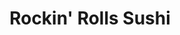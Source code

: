---
layout: place
title: "Rockin' Rolls Sushi"
permalink: /north-carolina/raleigh/rockin-rolls-sushi.html
stateAbbr: NC
stateName: North Carolina
cityName: Raleigh
seo:
  name: "Rockin' Rolls Sushi"
  type: Restaurant
  links: https://www.rockinrollssushi.com/
description: "Rockin' Rolls Sushi serves delicious sushi in Raleigh, North Carolina. Try fresh Japanese dishes for a great dining experience. "
place_id: ChIJM2_tBO5XrIkR06SVSGIp_7U
photos:
  - name: >-
      places/ChIJM2_tBO5XrIkR06SVSGIp_7U/photos/AeeoHcJl_B5DuWkJ0yGAWC0bvvG9W_-iQNqIv05ykRTMbpdS-FXI4SWg55XAkI52Duj25diIB8rVRMphTzBgvxbQJBKEHgJW_7QyJMRZp2yyk-7DjR-OdJIBCU2J-LWq1s4Pfnx2rGXfPCPZCMw1xEGpjI64MJ9j35nyEoMI0dm0Rn64E5nE9MPyrR9zd20mf2fAKC2Th0b9VY1GDHcuNUIZqXilq2NxQ8oMjHgc_-IyKP0kJh_lvojf76Tr75B8frx9pcEvUtKv6oJTRoPOc4ueyF7TUWkuSF4mxyT8tcaHOGE_vw
    widthPx: 1242
    heightPx: 735
    authorAttributions:
      - displayName: Rockin' Rolls Sushi
        uri: https://maps.google.com/maps/contrib/110722515241338234990
        photoUri: >-
          https://lh3.googleusercontent.com/a-/ALV-UjUvqK41pg0qPrv_yT8ovJmPJbnqENBkRc4vp_In_81nFC5TWWc=s100-p-k-no-mo
    flagContentUri: >-
      https://www.google.com/local/imagery/report/?cb_client=maps_api_places.places_api&image_key=!1e10!2sAF1QipPriY9KQaV0OzECT3PR3___pSKlOPDSqrO24qIk&hl=en-US
    googleMapsUri: >-
      https://www.google.com/maps/place//data=!3m4!1e2!3m2!1sAF1QipPriY9KQaV0OzECT3PR3___pSKlOPDSqrO24qIk!2e10!4m2!3m1!1s0x89ac57ee04ed6f33:0xb5ff29624895a4d3
  - name: >-
      places/ChIJM2_tBO5XrIkR06SVSGIp_7U/photos/AeeoHcLIErJQ8AzK05z0BFrOrr2MMoNyxLb6nJHnndOgIX22z5tMmSPDTHbxWmTWoh1fBeZkzdxIOcwLlLz-kUK7vsJgqtJ7jDXplbBgv1_YA1eQ_dv5m74KPxn7ajFkL0fvYhBwfs2nPHBSDUkH1aoMnZKtHa_IxjmyaRoDM8KOZCF0yltwjVS4bjfpQB9oAe2B0fri3ZqZQz8TC0c_uNRFXTlBXnk9NU16DTjjNU3Se5ibE2V8vcHe0XEavAPrfVVWCbxCdpYDvVGpgSB6IhhglKvfOAJnNXApmm6iC2jbX7fMZw
    widthPx: 700
    heightPx: 525
    authorAttributions:
      - displayName: Rockin' Rolls Sushi
        uri: https://maps.google.com/maps/contrib/110722515241338234990
        photoUri: >-
          https://lh3.googleusercontent.com/a-/ALV-UjUvqK41pg0qPrv_yT8ovJmPJbnqENBkRc4vp_In_81nFC5TWWc=s100-p-k-no-mo
    flagContentUri: >-
      https://www.google.com/local/imagery/report/?cb_client=maps_api_places.places_api&image_key=!1e10!2sAF1QipPXg7aocNeA_Zlrib8D_ILysniXA-eNMtkGQXxu&hl=en-US
    googleMapsUri: >-
      https://www.google.com/maps/place//data=!3m4!1e2!3m2!1sAF1QipPXg7aocNeA_Zlrib8D_ILysniXA-eNMtkGQXxu!2e10!4m2!3m1!1s0x89ac57ee04ed6f33:0xb5ff29624895a4d3
  - name: >-
      places/ChIJM2_tBO5XrIkR06SVSGIp_7U/photos/AeeoHcLBUg6FIgis1KrmgYIujyd7dFQWq9rbUJQOUjXOLjjtobJ0azsZ__YNkUySIzw3ZA3M5oqkxkaAFW97SV8LvzO9jJKWilMk9gB-B4CVvUuV09tmNv9sKSjh8dvLnu57R3SBWG0Te0oURJdHiuZE_FJX9hs_X1UgjdfbOt3HXcvLwTZGYdDhxsy3svcMyAyGnSv0D0QK4FZb6zZa3kJIL4_Xu6j-JWJXebb1khO0RS0Mbex_YF2EFFVUfTxrf7g8NKq_PAneSv4dq401o8p3CKTFVVsaPX0_nS5APaYwCtM4BtJeYpBmfQOYoVZCrrz-wJM1EvtuboOw92N2WTVPTMV78ZhL4x0wd04Q9RSG853hqbSYY5YIfA7i7NNXQZPncxifVZ6IjQ_5YFw69aXKpgiPjAtqm0JY9Ol3aGnDadVj5nXv
    widthPx: 4800
    heightPx: 3600
    authorAttributions:
      - displayName: Anna M Hatcher
        uri: https://maps.google.com/maps/contrib/105020216616788067398
        photoUri: >-
          https://lh3.googleusercontent.com/a-/ALV-UjWZXJezBpEpXcSB9ct20nKxCghTKkJ8xUbSzp-Pcar1LYQYXLXM=s100-p-k-no-mo
    flagContentUri: >-
      https://www.google.com/local/imagery/report/?cb_client=maps_api_places.places_api&image_key=!1e10!2sCIHM0ogKEICAgMCgjOCjuQE&hl=en-US
    googleMapsUri: >-
      https://www.google.com/maps/place//data=!3m4!1e2!3m2!1sCIHM0ogKEICAgMCgjOCjuQE!2e10!4m2!3m1!1s0x89ac57ee04ed6f33:0xb5ff29624895a4d3
  - name: >-
      places/ChIJM2_tBO5XrIkR06SVSGIp_7U/photos/AeeoHcI9aY_Oh2lSdcY4Tu0xzFbCu9fhb11XQopciBZMAY9YQ7c37Rog3TCHimFnKIOZusWQooUAIijs4DFq1CfzcN5lgGoI9uv-B9IOm-ND5kgI1cVypo1_pBfD-yARsRqPwI8K4BZf94WCaVHfrCXaCIeKaQ-FyMs7Ih7ptleAAreXMpuE_r6CU_8o5HPhJJ5fcQGNYGQ6ILf2ag8uz0sFFx9Hr87Wz9aizWu1s9ve39Aolzh6c7eCqA9RsDD6JsTJ5PhDgb6LEHL6X_5FDV24VuhG9pSex05KAfz4Xkt1LP1ehg
    widthPx: 700
    heightPx: 700
    authorAttributions:
      - displayName: Rockin' Rolls Sushi
        uri: https://maps.google.com/maps/contrib/110722515241338234990
        photoUri: >-
          https://lh3.googleusercontent.com/a-/ALV-UjUvqK41pg0qPrv_yT8ovJmPJbnqENBkRc4vp_In_81nFC5TWWc=s100-p-k-no-mo
    flagContentUri: >-
      https://www.google.com/local/imagery/report/?cb_client=maps_api_places.places_api&image_key=!1e10!2sAF1QipPotMwHR34xDjZAIryWPY1neWXlXEG2SWlc0Ji2&hl=en-US
    googleMapsUri: >-
      https://www.google.com/maps/place//data=!3m4!1e2!3m2!1sAF1QipPotMwHR34xDjZAIryWPY1neWXlXEG2SWlc0Ji2!2e10!4m2!3m1!1s0x89ac57ee04ed6f33:0xb5ff29624895a4d3
  - name: >-
      places/ChIJM2_tBO5XrIkR06SVSGIp_7U/photos/AeeoHcIvlli7K72Q7R6qkcud28eGohMrZiAsStVIbBMcPVWn7kJjcOww8WyXsNaJoOIKkhmYslFIn7ow4N9hfo5aShhLasYDwGyrF1Ltty7tNPeinHT-I6L1UHwDohAsn5oCNZ4JB10pcuJxNjrrr6qpetvZXvheTqM2ZCLkTDRASIH34NrqxJ_losrQHNY0vo9hS3zAsBDFwYYdHZsD_F7Y3j19hfflwYuqriTPijpgC7QP-Wm7Tqf_IRZwK1Fja1VNStIHZLQbA8kbOH-eeJf2T7d4_nVJPczOvRzXzGzCnh1aYwNqASjj4EjmibL6aCTuTUv89CjgqrmFcvBSqK6BbKgVrBMFrrgzxFrd-tgMtOgevSxwBxwzBjQfmpYm0OEuaZczw7Fv4VAr3M7BCxN-4m0T3vvLoPlRKlhKuuSxYxQ
    widthPx: 3024
    heightPx: 4032
    authorAttributions:
      - displayName: Gloria Johnson
        uri: https://maps.google.com/maps/contrib/109437517897602397700
        photoUri: >-
          https://lh3.googleusercontent.com/a-/ALV-UjX5hLEdmF0m_hejf93IIVMVILno5layo92WWGFWAVbG71wrmcE=s100-p-k-no-mo
    flagContentUri: >-
      https://www.google.com/local/imagery/report/?cb_client=maps_api_places.places_api&image_key=!1e10!2sCIHM0ogKEICAgMCw4ITpfg&hl=en-US
    googleMapsUri: >-
      https://www.google.com/maps/place//data=!3m4!1e2!3m2!1sCIHM0ogKEICAgMCw4ITpfg!2e10!4m2!3m1!1s0x89ac57ee04ed6f33:0xb5ff29624895a4d3
  - name: >-
      places/ChIJM2_tBO5XrIkR06SVSGIp_7U/photos/AeeoHcLJnsFaf05oTzEs4jNy_dhS47tCfoRfPGET8zCG4hv7K7damX5p1uUZ0ouDyca25vdm3QlYyx0fOWlvoP2KdQIUdJ4P7aHNnBYI-m4onwwO0Su1tkRODu5EpSiBLIyuAYlN9yxZlXqA4eBIqidm6mh0PkIc84a-H6kG7JxEAla7-LuACVI0hDJ7-WsUBz_uu0uYRlQ43Ub4mloWPw7DbqdwXp7PNHGCn_5itt7um7sL3zRmabeAj7bTgWxPGx9v7HZVEu8vQNyZeCkufa1hC9DY4F7DNa2sC4P6iCl7CwhP-oWxLCvl35O4Q3i0oS-WL2dJAUPp5CylGcjr3zXXDDnopax2cX5qZ_tsisBHwi-_D2HvsJwU2z8FLJ6eLqCnMxt4jM2ewGoSt-TDZLrRaBgWTXgkF_qZEJY1P4u-WFBwIQ
    widthPx: 4032
    heightPx: 3024
    authorAttributions:
      - displayName: Alicesyn Thomas
        uri: https://maps.google.com/maps/contrib/103774114880403590441
        photoUri: >-
          https://lh3.googleusercontent.com/a-/ALV-UjX5NbjKvXUbRfnoJXuPLr6x334gNHUsDBCa6iy76mLVK-uWUl3O=s100-p-k-no-mo
    flagContentUri: >-
      https://www.google.com/local/imagery/report/?cb_client=maps_api_places.places_api&image_key=!1e10!2sCIHM0ogKEICAgICXg_naCQ&hl=en-US
    googleMapsUri: >-
      https://www.google.com/maps/place//data=!3m4!1e2!3m2!1sCIHM0ogKEICAgICXg_naCQ!2e10!4m2!3m1!1s0x89ac57ee04ed6f33:0xb5ff29624895a4d3
  - name: >-
      places/ChIJM2_tBO5XrIkR06SVSGIp_7U/photos/AeeoHcLuF8GkD2_HnVN0HuCXcDcy9AQ5Y-r9ZCZTl0ouDnVDlLAOKlFG9WpCf8Q62J8NGOKqmtKS5TKpgZivU_TWwxQ29JJrVzZlG3tGNnDOXzKT_8B6_FoNIycNaaHzUMgX-xlcpGbkNziYYHK7Kw1rPwj2j0DPx3E0LWhgm49OyhPmwp7pIyzN99xLHp2eqqWtkLNsQkpomNwxfsvQ28wVDRCklsjqLDxy4VsZ488SGW39f92mjTFxSQoyyrladB7x8N7JZ3_On7lE7UfR4nzRpfU8adT6hSn0S5xVwdIXTT1zkO3liXcFMM2tWorODvj0WbmakU7hOO31zI2FKm9VtbdyJmIct-h4F9KNsPTwjQ9FB16te_RGaw9uGyPl5gOtN14mOI6-zK7BmvaNuKpSJbWc3O6viTMo-iQZKlzwfhYQbQ
    widthPx: 3024
    heightPx: 4032
    authorAttributions:
      - displayName: Taia Jenkins
        uri: https://maps.google.com/maps/contrib/102350046182829114360
        photoUri: >-
          https://lh3.googleusercontent.com/a-/ALV-UjXfxwgV5EWABxZThVmuVyMNsxyygk-MQ3Fec2_v-tLYZlGvnQGd=s100-p-k-no-mo
    flagContentUri: >-
      https://www.google.com/local/imagery/report/?cb_client=maps_api_places.places_api&image_key=!1e10!2sCIHM0ogKEICAgIDvray4Wg&hl=en-US
    googleMapsUri: >-
      https://www.google.com/maps/place//data=!3m4!1e2!3m2!1sCIHM0ogKEICAgIDvray4Wg!2e10!4m2!3m1!1s0x89ac57ee04ed6f33:0xb5ff29624895a4d3
  - name: >-
      places/ChIJM2_tBO5XrIkR06SVSGIp_7U/photos/AeeoHcL5u2W7ethiiY5gymgQHNnW6InUim7eI73EJa5qu9mHQiEJ082wpmisDbKcI6qQHueeLjT7Huvg9GwIyPahzet76luJfVU3iq9Z_kGIVud-UTY5LO4bOnhAIkv00x9oURvZRdTnGNeR1sKLvQRXH3_z3IqfFq6tjNj8m7H5a-g3-lsYFm-7YpniHVa8_uFGBrSuk4VlWq4HZIlQIB81vZHpSLP-O4TavGjeYHFV7aB9kr7RuOZv8MiCii5z6MpUYK26oN1iAwymdzQe9A0-LKfI-rNcC_vDK_z2VQGx0LVeRGG0ujFUZ731Ab3EKquxr8dvlF1ROnJLJz0jCNICRaMFsn-BHY6vhyz3FxHdlqgZ8xDbMPRTQ9kAQb-0iNk5ERF9njB2HiM-7OJT9KSkaMqNg7rXGVSbueYQV-A
    widthPx: 2048
    heightPx: 1536
    authorAttributions:
      - displayName: Denise Stevens
        uri: https://maps.google.com/maps/contrib/102520956797324379865
        photoUri: >-
          https://lh3.googleusercontent.com/a/ACg8ocLeGzuHcotVhsey4iRHQagg7R0pm-cV94Xg3T5Ad0A7Uui2Eg=s100-p-k-no-mo
    flagContentUri: >-
      https://www.google.com/local/imagery/report/?cb_client=maps_api_places.places_api&image_key=!1e10!2sCIHM0ogKEICAgICRiIxp&hl=en-US
    googleMapsUri: >-
      https://www.google.com/maps/place//data=!3m4!1e2!3m2!1sCIHM0ogKEICAgICRiIxp!2e10!4m2!3m1!1s0x89ac57ee04ed6f33:0xb5ff29624895a4d3
  - name: >-
      places/ChIJM2_tBO5XrIkR06SVSGIp_7U/photos/AeeoHcLeI16YDeSwyjDlRVJEzviaWmgNBWM7PSzzZFsS3ls3w0Cr0pRHoeLraafS3szXCMhfm3gJaVuAR-keUNdtIIM_RfLB2gibePsvEO7MDNwJXl_gissScpBQH4EZJiSVWJ7TrsFT80PxUhIV3L636N34W6gM-CRpEgTAWfLSN-EUjw2EjwsRGj8p7qjjqqbdYOgIf1NUP0DvLtlcl2jZ-BV-8W78WqU3pFKZddp1Jg4AAsjld2ATnqujp3ULcTn66uh5H_Ksluk06G8FgErYNVIEztDS0MAi4xZOj8zOD_KoG6CJoiK21YYUCHaAHj44cEOGBdf89gltasisC2TGwIe5r53yUwmecDloohaOcUYtb5FG45MsYCymhbYHN61wznZsQ1ELZKwqXd3JeS2hyXq27tZpyTLDEyhftulmdq6i4A
    widthPx: 3024
    heightPx: 4032
    authorAttributions:
      - displayName: Taia Jenkins
        uri: https://maps.google.com/maps/contrib/102350046182829114360
        photoUri: >-
          https://lh3.googleusercontent.com/a-/ALV-UjXfxwgV5EWABxZThVmuVyMNsxyygk-MQ3Fec2_v-tLYZlGvnQGd=s100-p-k-no-mo
    flagContentUri: >-
      https://www.google.com/local/imagery/report/?cb_client=maps_api_places.places_api&image_key=!1e10!2sCIHM0ogKEICAgIDvray4ag&hl=en-US
    googleMapsUri: >-
      https://www.google.com/maps/place//data=!3m4!1e2!3m2!1sCIHM0ogKEICAgIDvray4ag!2e10!4m2!3m1!1s0x89ac57ee04ed6f33:0xb5ff29624895a4d3
  - name: >-
      places/ChIJM2_tBO5XrIkR06SVSGIp_7U/photos/AeeoHcLBhFiwLOmVvhfo0uPhAMq1JN1enaUEGq3nWlbvrN0A7mjV-YtioL4rNQMUNnXhYK8gvp10pBHsHjIUPsFuPcOY3Hk1Mmsn8T7cE02sh8bIO-lmOd60a61PJF4rLXuTYTZuhKJnr2yOKXX4oBL0sZD3ag4fPBDL3DFMcaBhOEJukSVJwsOqjzQZaBhf9Ls738gpFyggl0bemBURGIvlIWO9V3l_eIIxUU_CVuxVBc2eT7J1c42Yrb5txLS4nhGtTSGnlkZWOBIhl4hGIo8NUIhtapeLSzAJT2w6CvTcX6wou08bTl6cyqa6e67uP91y3ALpQ34P5PrdmimlN0rXC4sWMaO4trp1JgmuMaa0kWplN3Yr6eMTD7naA_ymW9Q3zVztUtM_i4sNCpz4-Shp_KS9s_L2zhaCCa3AAUGD6PdZoR78
    widthPx: 4000
    heightPx: 2250
    authorAttributions:
      - displayName: Matthew Smith
        uri: https://maps.google.com/maps/contrib/102920996582500255724
        photoUri: >-
          https://lh3.googleusercontent.com/a-/ALV-UjW__QYotxH_tIv13n73cItM2pMVDL5bA1nXG_VrJXiMD4F5gqGv=s100-p-k-no-mo
    flagContentUri: >-
      https://www.google.com/local/imagery/report/?cb_client=maps_api_places.places_api&image_key=!1e10!2sCIHM0ogKEICAgICOpOysvAE&hl=en-US
    googleMapsUri: >-
      https://www.google.com/maps/place//data=!3m4!1e2!3m2!1sCIHM0ogKEICAgICOpOysvAE!2e10!4m2!3m1!1s0x89ac57ee04ed6f33:0xb5ff29624895a4d3
address: 9650 Strickland Rd Suite 101, Raleigh, NC 27615, USA
street: 9650 Strickland Rd Suite 101
city: Raleigh
state: NC
zip: '27615'
country: USA
neighborhood: North Raleigh
latitude: '35.903733'
longitude: '-78.656401'
accessibility_options:
  wheelchairAccessibleParking: true
  wheelchairAccessibleEntrance: true
  wheelchairAccessibleRestroom: true
  wheelchairAccessibleSeating: true
business_status: OPERATIONAL
name: Rockin' Rolls Sushi
google_maps_links:
  directionsUri: >-
    https://www.google.com/maps/dir//''/data=!4m7!4m6!1m1!4e2!1m2!1m1!1s0x89ac57ee04ed6f33:0xb5ff29624895a4d3!3e0
  placeUri: https://maps.google.com/?cid=13114246142027474131
  writeAReviewUri: >-
    https://www.google.com/maps/place//data=!4m3!3m2!1s0x89ac57ee04ed6f33:0xb5ff29624895a4d3!12e1
  reviewsUri: >-
    https://www.google.com/maps/place//data=!4m4!3m3!1s0x89ac57ee04ed6f33:0xb5ff29624895a4d3!9m1!1b1
  photosUri: >-
    https://www.google.com/maps/place//data=!4m3!3m2!1s0x89ac57ee04ed6f33:0xb5ff29624895a4d3!10e5
primary_type: Sushi Restaurant
opening_hours:
  regular: null
  current: null
secondary_opening_hours:
  regular:
    weekdayDescriptions: null
    type: null
  current:
    weekdayDescriptions: null
    type: null
phone: (919) 803-7926
price_level: PRICE_LEVEL_INEXPENSIVE
price_range: $10 &ndash; $20
rating: '4.2'
rating_count: 2083
website: https://www.rockinrollssushi.com/
reviews: null
parking_options: null
payment_options: null
allow_dogs: null
curbside_pickup: null
delivery: null
dine_in: null
good_for_children: null
good_for_groups: null
good_for_sports: null
live_music: null
menu_for_children: null
outdoor_seating: null
reservable: null
restroom: null
serves_beer: null
serves_breakfast: null
serves_brunch: null
serves_cocktails: null
serves_coffee: null
serves_dinner: null
serves_dessert: null
serves_lunch: null
serves_vegetarian_food: null
serves_wine: null
takeout: null
summary: null

---